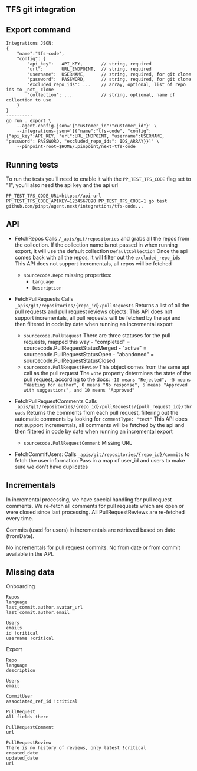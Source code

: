 ## TFS git integration

## Export command

```
Integrations JSON:
{
    "name":"tfs-code",
    "config": {
        "api_key":   API_KEY,       // string, required
        "url":       URL_ENDPOINT,  // string, required
        "username":  USERNAME,      // string, required, for git clone
        "password":  PASSWORD,      // string, required, for git clone
        "excluded_repo_ids": ...    // array, optional, list of repo ids to _not_ clone
        "collection": ...           // string, optional, name of collection to use
    }
}
----------
go run . export \
    --agent-config-json='{"customer_id":"customer_id"}' \
    --integrations-json='[{"name":"tfs-code", "config":{"api_key":API_KEY, "url":URL_ENDPOINT, "username":USERNAME, "password": PASSWORD, "excluded_repo_ids": IDS_ARRAY}}]' \
    --pinpoint-root=$HOME/.pinpoint/next-tfs-code
```

## Running tests

To run the tests you'll need to enable it with the `PP_TEST_TFS_CODE` flag set to "1", you'll also need the api key and the api url

```
PP_TEST_TFS_CODE_URL=https://api-url PP_TEST_TFS_CODE_APIKEY=1234567890 PP_TEST_TFS_CODE=1 go test github.com/pinpt/agent.next/integrations/tfs-code...
```

## API

- FetchRepos
    Calls `/_apis/git/repositories` and grabs all the repos from the collection.
    If the collection name is not passed in when running export, it will use the default collection `DefaultCollection`
    Once the api comes back with all the repos, it will filter out the `excluded_repo_ids`
    This API does not support incrementals, all repos will be fetched
    - `sourcecode.Repo` missing properties:
        - `Language`
        - `Description`

- FetchPullRequests
    Calls `_apis/git/repositories/{repo_id}/pullRequests`
    Returns a list of all the pull requests and pull request reviews objects:
    This API does not support incrementals, all pull requests will be fetched by the api and then filtered in code by date when running an incremental export
    - `sourcecode.PullRequest`
        There are three statuses for the pull requests, mapped this way
            - "completed" = sourcecode.PullRequestStatusMerged
            - "active"    = sourcecode.PullRequestStatusOpen
            - "abandoned" = sourcecode.PullRequestStatusClosed
    - `sourcecode.PullRequestReview`
        This object comes from the same api call as the pull request
        The `vote` property determines the state of the pull request, according to the [docs](https://docs.microsoft.com/en-us/azure/devops/integrate/previous-apis/git/pull-requests/reviewers?view=azure-devops-2019#add-a-reviewer): `-10 means "Rejected", -5 means "Waiting for author", 0 means "No response", 5 means "Approved with suggestions", and 10 means "Approved"`       

- FetchPullRequestComments
    Calls `_apis/git/repositories/{repo_id}/pullRequests/{pull_request_id}/threads`
    Returns the comments from each pull request, filtering out the automatic comments by looking for `commentType: "text"`
    This API does not support incrementals, all comments will be fetched by the api and then filtered in code by date when running an incremental export
    - `sourcecode.PullRequestComment`
        Missing URL
    
- FetchCommitUsers:
    Calls `_apis/git/repositories/{repo_id}/commits` to fetch the user information
    Pass in a map of user_id and users to make sure we don't have duplicates
    
## Incrementals
In incremental processing, we have special handling for pull request comments. We re-fetch all comments for pull requests which are open or were closed since last processing. All PullRequestReviews are re-fetched every time.

Commits (used for users) in incrementals are retrieved based on date (fromDate).

No incrementals for pull request commits. No from date or from commit available in the API.

## Missing data

Onboarding

```
Repos
language
last_commit.author.avatar_url
last_commit.author.email    

Users
emails
id !critical
username !critical
```

Export

```
Repo
language
description

Users
email

CommitUser
associated_ref_id !critical

PullRequest
All fields there

PullRequestComment
url

PullRequestReview
There is no history of reviews, only latest !critical
created_date
updated_date
url

```